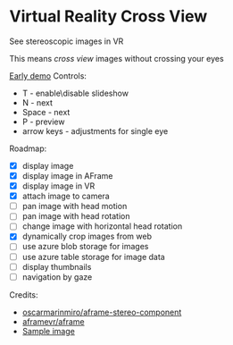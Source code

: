 # Virtual Reality Cross View
See stereoscopic images in VR

This means *cross view* images without crossing your eyes

[Early demo](http://amadeusw.com/vr-stereoscopy/webui/)
Controls:
* T - enable\disable slideshow
* N - next
* Space - next
* P - preview
* arrow keys - adjustments for single eye

Roadmap:
- [x] display image
- [x] display image in AFrame
- [x] display image in VR
- [x] attach image to camera
- [ ] pan image with head motion
- [ ] pan image with head rotation
- [ ] change image with horizontal head rotation
- [x] dynamically crop images from web
- [ ] use azure blob storage for images
- [ ] use azure table storage for image data
- [ ] display thumbnails
- [ ] navigation by gaze

Credits:
- [oscarmarinmiro/aframe-stereo-component](https://github.com/oscarmarinmiro/aframe-stereo-component)
- [aframevr/aframe](https://github.com/aframevr/aframe)
- [Sample image](http://zour.deviantart.com/art/Parish-church-St-Georg-3D-Cross-Eye-HDR-293463757)